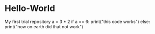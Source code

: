 # Hello-World
My first trial repository
a = 3 * 2
if a == 6:
  print("this code works")
else:
  print("how on earth did that not work")
